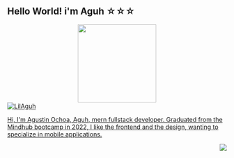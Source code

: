 <h2>Hello World! i'm Aguh ☆☆☆ </h2>
<div align="center">
  <a href="https://github.com/LilAguh">
  <img height="180em" src="https://github-readme-stats.vercel.app/api?username=LilAguh&show_icons=true&theme=dracula&include_all_commits=true&count_private=true"/>
</div>

<img align="top" src="https://raw.githubusercontent.com/LilAguh/LilAguh/main/dino.gif" alt="LilAguh" />

<p align="left">Hi, I'm Agustin Ochoa, Aguh, mern fullstack developer.
 Graduated from the Mindhub bootcamp in 2022, I like the frontend and the design, wanting to specialize in mobile applications.</p>
 
 <img align="right" src="https://media.tenor.com/2roX3uxz_68AAAAM/cat-space.gif"/>
